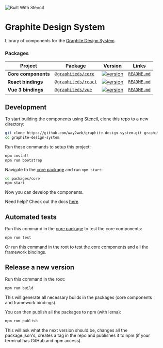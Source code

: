![Built With Stencil](https://img.shields.io/badge/-Built%20With%20Stencil-16161d.svg?logo=data%3Aimage%2Fsvg%2Bxml%3Bbase64%2CPD94bWwgdmVyc2lvbj0iMS4wIiBlbmNvZGluZz0idXRmLTgiPz4KPCEtLSBHZW5lcmF0b3I6IEFkb2JlIElsbHVzdHJhdG9yIDE5LjIuMSwgU1ZHIEV4cG9ydCBQbHVnLUluIC4gU1ZHIFZlcnNpb246IDYuMDAgQnVpbGQgMCkgIC0tPgo8c3ZnIHZlcnNpb249IjEuMSIgaWQ9IkxheWVyXzEiIHhtbG5zPSJodHRwOi8vd3d3LnczLm9yZy8yMDAwL3N2ZyIgeG1sbnM6eGxpbms9Imh0dHA6Ly93d3cudzMub3JnLzE5OTkveGxpbmsiIHg9IjBweCIgeT0iMHB4IgoJIHZpZXdCb3g9IjAgMCA1MTIgNTEyIiBzdHlsZT0iZW5hYmxlLWJhY2tncm91bmQ6bmV3IDAgMCA1MTIgNTEyOyIgeG1sOnNwYWNlPSJwcmVzZXJ2ZSI%2BCjxzdHlsZSB0eXBlPSJ0ZXh0L2NzcyI%2BCgkuc3Qwe2ZpbGw6I0ZGRkZGRjt9Cjwvc3R5bGU%2BCjxwYXRoIGNsYXNzPSJzdDAiIGQ9Ik00MjQuNywzNzMuOWMwLDM3LjYtNTUuMSw2OC42LTkyLjcsNjguNkgxODAuNGMtMzcuOSwwLTkyLjctMzAuNy05Mi43LTY4LjZ2LTMuNmgzMzYuOVYzNzMuOXoiLz4KPHBhdGggY2xhc3M9InN0MCIgZD0iTTQyNC43LDI5Mi4xSDE4MC40Yy0zNy42LDAtOTIuNy0zMS05Mi43LTY4LjZ2LTMuNkgzMzJjMzcuNiwwLDkyLjcsMzEsOTIuNyw2OC42VjI5Mi4xeiIvPgo8cGF0aCBjbGFzcz0ic3QwIiBkPSJNNDI0LjcsMTQxLjdIODcuN3YtMy42YzAtMzcuNiw1NC44LTY4LjYsOTIuNy02OC42SDMzMmMzNy45LDAsOTIuNywzMC43LDkyLjcsNjguNlYxNDEuN3oiLz4KPC9zdmc%2BCg%3D%3D&colorA=16161d&style=flat-square)

# Graphite Design System

Library of components for the [Graphite Design System](https://graphitedesignsystem.com).

### Packages

| Project             | Package                                                                | Version                                                                                                                  |                  Links                  |
| ------------------- | ---------------------------------------------------------------------- | ------------------------------------------------------------------------------------------------------------------------ | :-------------------------------------: |
| **Core components** | [`@graphiteds/core`](https://www.npmjs.com/package/@graphiteds/core)   | [![version](https://img.shields.io/npm/v/@graphiteds/core/latest.svg)](https://www.npmjs.com/package/@graphiteds/core)   | [`README.md`](packages/core/README.md)  |
| **React bindings**  | [`@graphiteds/react`](https://www.npmjs.com/package/@graphiteds/react) | [![version](https://img.shields.io/npm/v/@graphiteds/react/latest.svg)](https://www.npmjs.com/package/@graphiteds/react) | [`README.md`](packages/react/README.md) |
| **Vue 3 bindings**  | [`@graphiteds/vue`](https://www.npmjs.com/package/@graphiteds/vue)     | [![version](https://img.shields.io/npm/v/@graphiteds/vue/latest.svg)](https://www.npmjs.com/package/@graphiteds/vue)     |  [`README.md`](packages/vue/README.md)  |

## Development

To start building the components using [Stencil](https://stenciljs.com/), clone this repo to a new directory:

```bash
git clone https://github.com/way2web/graphite-design-system.git graphite-design-system
cd graphite-design-system
```

Run these commands to setup this project:

```bash
npm install
npm run bootstrap
```

Navigate to the [core package](packages/core/) and run `npm start`:

```bash
cd packages/core
npm start
```

Now you can develop the components.

Need help? Check out the docs [here](https://stenciljs.com/docs/my-first-component).

## Automated tests

Run this command in the [core package](packages/core/) to test the core components:

```bash
npm run test
```

Or run this command in the root to test the core components and all the framework bindings.

## Release a new version

Run this command in the root:

```bash
npm run build
```

This will generate all necessary builds in the packages (core components and framework bindings).

You can then publish all the packages to npm (with lerna):

```bash
npm run publish
```

This will ask what the next version should be, changes all the package.json's, creates a tag in the repo and publishes it to npm (if your terminal has GitHub and npm access).
